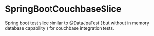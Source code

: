 # SpringBootCouchbaseSlice

Spring boot test slice similar to @DataJpaTest ( but without in memory database capability ) for couchbase integration tests.
